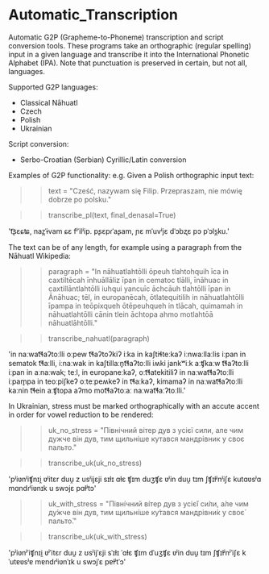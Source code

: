 # Automatic_Transcription
Automatic G2P (Grapheme-to-Phoneme) transcription and script conversion tools.
These programs take an orthographic (regular spelling) input in a given language and transcribe it into the International Phonetic Alphabet (IPA). Note that punctuation is preserved in certain, but not all, languages.

Supported G2P languages:
- Classical Nāhuatl
- Czech
- Polish
- Ukrainian

Script conversion:
- Serbo-Croatian (Serbian) Cyrillic/Latin conversion 

Examples of G2P functionality:
e.g. Given a Polish orthographic input text: 
>> text = "Cześć, nazywam się Filip. Przepraszam, nie mówię dobrze po polsku."

>> transcribe_pl(text, final_denasal=True)

't͡ʂɛɕʨ, naz̪ˈɨvam ɕɛ fʲˈilʲip. pʂɛpɾˈaʂam, ɲɛ mˈuvʲjɛ dˈɔbʐɛ pɔ pˈɔls̪ku.'

The text can be of any length, for example using a paragraph from the Nāhuatl Wikipedia:

>> paragraph = "In nāhuatlahtōlli ōpeuh tlahtohquih īca in caxtiltēcah īnhuāllāliz īpan in cematoc tlālli, īnāhuac in caxtillāntlahtōlli iuhqui yancuīc āchcāuh tlahtōlli īpan in Ānāhuac; tēl, in europanēcah, ōtlatequitilih in nāhuatlahtōlli īpampa in teōpixqueh ōtēpeuhqueh in tlācah, quimamah in nāhuatlahtōlli cānin tlein āchtopa ahmo motlahtōā nāhuatlāhtōlli."

>> transcribe_nahuatl(paragraph)

'in naːwat͡ɬaʔtoːlli oːpew t͡ɬaʔtoʔkiʔ iːka in kaʃtiɬteːkaʔ iːnwaːllaːlis iːpan in sematok t͡ɬaːlli, iːnaːwak in kaʃtillaːn̥t͡ɬaʔtoːlli iʍki jankʷiːk aːʧkaːw t͡ɬaʔtoːlli iːpan in aːnaːwak; teːl, in europaneːkaʔ, oːt͡ɬatekitiliʔ in naːwat͡ɬaʔtoːlli iːpam̥pa in teoːpiʃkeʔ oːteːpeʍkeʔ in t͡ɬaːkaʔ, kimamaʔ in naːwat͡ɬaʔtoːlli kaːnin t͡ɬein aːʧtopa aʔmo mot͡ɬaʔtoːaː naːwat͡ɬaːʔtoːlli.'

In Ukrainian, stress must be marked orthographically with an accute accent in order for vowel reduction to be rendered:
>> uk_no_stress = "Північний вітер дув з усієї сили, але чим дужче він дув, тим щильніше кутався мандрівник у своє пальто."

>> transcribe_uk(uk_no_stress)

'pʲiʋnʲiʧnɪi̯ ʋʲitɛr duu̯ z usʲijɛji sɪɫɪ ɑɫɛ ʧɪm duʒʧɛ ʋʲin duu̯ tɪm ʃʧɪɫʲnʲiʃɛ kutɑʋsʲɑ mɑndɾʲiʋnɪk u swɔjɛ pɑɫʲtɔ'

>> uk_with_stress = "Півні́чний ві́тер дув з усіє́ї си́ли, а́ле чим ду́жче він дув, тим щильні́ше ку́тався мандрівни́к у своє́ пальто́."

>> transcribe_uk(uk_with_stress)

'pʲiʋnʲˈiʧnɪi̯ ʋʲˈitɛr duu̯ z ʊsʲijˈɛji sˈɪɫɪ ˈɑɫɛ ʧɪm dˈuʒʧɛ ʋʲin duu̯ tɪm ʃʧɪɫʲnʲˈiʃɛ kˈutɐʋsʲɐ mɐndɾʲiʋnˈɪk u swɔjˈɛ pɐɫʲtˈɔ'
